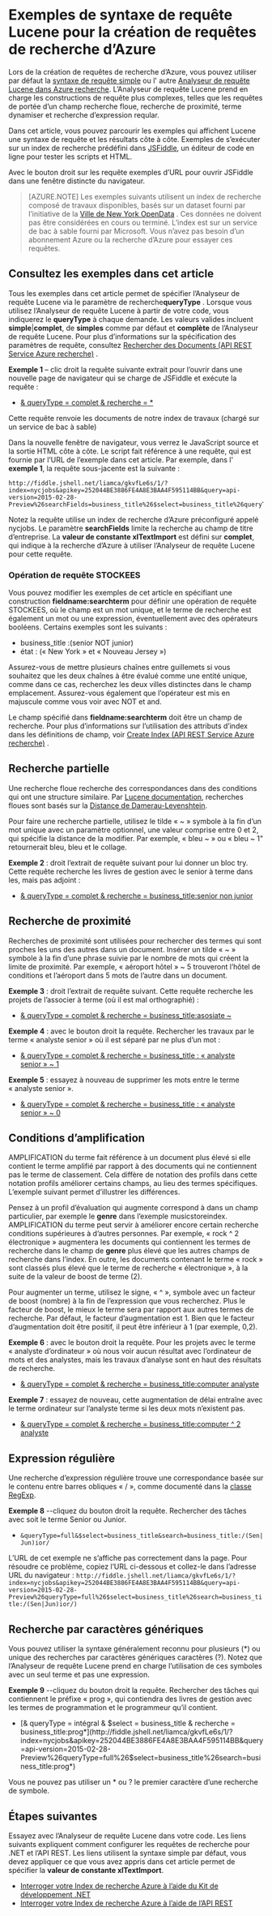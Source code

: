 <properties
    pageTitle="Exemples de requête Lucene pour Azure recherche | Recherche de Microsoft Azure"
    description="Syntaxe de requête Lucene de recherche floue, recherche de proximité, terme dynamiser, recherche d’expression régulière et caractères génériques."
    services="search"
    documentationCenter=""
    authors="LiamCa"
    manager="pablocas"
    editor=""
    tags="Lucene query analyzer syntax"
/>

<tags
    ms.service="search"
    ms.devlang="na"
    ms.workload="search"
    ms.topic="article"
    ms.tgt_pltfrm="na"
    ms.date="08/29/2016"
    ms.author="liamca"
/>

# <a name="lucene-query-syntax-examples-for-building-queries-in-azure-search"></a>Exemples de syntaxe de requête Lucene pour la création de requêtes de recherche d’Azure

Lors de la création de requêtes de recherche d’Azure, vous pouvez utiliser par défaut la [syntaxe de requête simple](https://msdn.microsoft.com/library/azure/dn798920.aspx) ou l' autre [Analyseur de requête Lucene dans Azure recherche](https://msdn.microsoft.com/library/azure/mt589323.aspx). L’Analyseur de requête Lucene prend en charge les constructions de requête plus complexes, telles que les requêtes de portée d’un champ recherche floue, recherche de proximité, terme dynamiser et recherche d’expression reqular.

Dans cet article, vous pouvez parcourir les exemples qui affichent Lucene une syntaxe de requête et les résultats côte à côte. Exemples de s’exécuter sur un index de recherche prédéfini dans [JSFiddle](https://jsfiddle.net/), un éditeur de code en ligne pour tester les scripts et HTML. 

Avec le bouton droit sur les requête exemples d’URL pour ouvrir JSFiddle dans une fenêtre distincte du navigateur.

> [AZURE.NOTE] Les exemples suivants utilisent un index de recherche composé de travaux disponibles, basés sur un dataset fourni par l’initiative de la [Ville de New York OpenData](https://nycopendata.socrata.com/) . Ces données ne doivent pas être considérées en cours ou terminé. L’index est sur un service de bac à sable fourni par Microsoft. Vous n’avez pas besoin d’un abonnement Azure ou la recherche d’Azure pour essayer ces requêtes.

## <a name="viewing-the-examples-in-this-article"></a>Consultez les exemples dans cet article

Tous les exemples dans cet article permet de spécifier l’Analyseur de requête Lucene via le paramètre de recherche**queryType** . Lorsque vous utilisez l’Analyseur de requête Lucene à partir de votre code, vous indiquerez le **queryType** à chaque demande.  Les valeurs valides incluent **simple**|**complet**, de **simples** comme par défaut et **complète** de l’Analyseur de requête Lucene. Pour plus d’informations sur la spécification des paramètres de requête, consultez [Rechercher des Documents (API REST Service Azure recherche)](https://msdn.microsoft.com/library/azure/dn798927.aspx) .

**Exemple 1** – clic droit la requête suivante extrait pour l’ouvrir dans une nouvelle page de navigateur qui se charge de JSFiddle et exécute la requête :
- [& queryType = complet & recherche = *](http://fiddle.jshell.net/liamca/gkvfLe6s/1/?index=nycjobs&apikey=252044BE3886FE4A8E3BAA4F595114BB&query=api-version=2015-02-28-Preview%26searchFields=business_title%26$select=business_title%26queryType=full%26search=*)

Cette requête renvoie les documents de notre index de travaux (chargé sur un service de bac à sable)

Dans la nouvelle fenêtre de navigateur, vous verrez le JavaScript source et la sortie HTML côte à côte. Le script fait référence à une requête, qui est fournie par l’URL de l’exemple dans cet article. Par exemple, dans l' **exemple 1**, la requête sous-jacente est la suivante :

    http://fiddle.jshell.net/liamca/gkvfLe6s/1/?index=nycjobs&apikey=252044BE3886FE4A8E3BAA4F595114BB&query=api-version=2015-02-28-Preview%26searchFields=business_title%26$select=business_title%26queryType=full%26search=*

Notez la requête utilise un index de recherche d’Azure préconfiguré appelé nycjobs. Le paramètre **searchFields** limite la recherche au champ de titre d’entreprise. La **valeur de constante xlTextImport** est défini sur **complet**, qui indique à la recherche d’Azure à utiliser l’Analyseur de requête Lucene pour cette requête.

### <a name="fielded-query-operation"></a>Opération de requête STOCKEES

Vous pouvez modifier les exemples de cet article en spécifiant une construction **fieldname:searchterm** pour définir une opération de requête STOCKEES, où le champ est un mot unique, et le terme de recherche est également un mot ou une expression, éventuellement avec des opérateurs booléens. Certains exemples sont les suivants :

- business_title :(senior NOT junior)
- état : (« New York » et « Nouveau Jersey »)

Assurez-vous de mettre plusieurs chaînes entre guillemets si vous souhaitez que les deux chaînes à être évalué comme une entité unique, comme dans ce cas, recherchez les deux villes distinctes dans le champ emplacement. Assurez-vous également que l’opérateur est mis en majuscule comme vous voir avec NOT et and.

Le champ spécifié dans **fieldname:searchterm** doit être un champ de recherche. Pour plus d’informations sur l’utilisation des attributs d’index dans les définitions de champ, voir [Create Index (API REST Service Azure recherche)](https://msdn.microsoft.com/library/azure/dn798941.aspx) .

## <a name="fuzzy-search"></a>Recherche partielle

Une recherche floue recherche des correspondances dans des conditions qui ont une structure similaire. Par [Lucene documentation](https://lucene.apache.org/core/4_10_2/queryparser/org/apache/lucene/queryparser/classic/package-summary.html), recherches floues sont basés sur la [Distance de Damerau-Levenshtein](https://en.wikipedia.org/wiki/Damerau%e2%80%93Levenshtein_distance).

Pour faire une recherche partielle, utilisez le tilde « ~ » symbole à la fin d’un mot unique avec un paramètre optionnel, une valeur comprise entre 0 et 2, qui spécifie la distance de la modifier. Par exemple, « bleu ~ » ou « bleu ~ 1" retournerait bleu, bleu et le collage.

**Exemple 2** : droit l’extrait de requête suivant pour lui donner un bloc try. Cette requête recherche les livres de gestion avec le senior à terme dans les, mais pas adjoint :

- [& queryType = complet & recherche = business_title:senior non junior](http://fiddle.jshell.net/liamca/gkvfLe6s/1/?index=nycjobs&apikey=252044BE3886FE4A8E3BAA4F595114BB&query=api-version=2015-02-28-Preview%26$select=business_title%26queryType=full%26search=business_title:senior+NOT+junior)

## <a name="proximity-search"></a>Recherche de proximité

Recherches de proximité sont utilisées pour rechercher des termes qui sont proches les uns des autres dans un document. Insérer un tilde « ~ » symbole à la fin d’une phrase suivie par le nombre de mots qui créent la limite de proximité. Par exemple, « aéroport hôtel » ~ 5 trouveront l’hôtel de conditions et l’aéroport dans 5 mots de l’autre dans un document.

**Exemple 3** : droit l’extrait de requête suivant. Cette requête recherche les projets de l’associer à terme (où il est mal orthographié) :

- [& queryType = complet & recherche = business_title:asosiate ~](http://fiddle.jshell.net/liamca/gkvfLe6s/1/?index=nycjobs&apikey=252044BE3886FE4A8E3BAA4F595114BB&query=api-version=2015-02-28-Preview%26$select=business_title%26queryType=full%26search=business_title:asosiate~)

**Exemple 4** : avec le bouton droit la requête. Rechercher les travaux par le terme « analyste senior » où il est séparé par ne plus d’un mot :

- [& queryType = complet & recherche = business_title : « analyste senior » ~ 1](http://fiddle.jshell.net/liamca/gkvfLe6s/1/?index=nycjobs&apikey=252044BE3886FE4A8E3BAA4F595114BB&query=api-version=2015-02-28-Preview%26$select=business_title%26queryType=full%26search=business_title:%22senior%20analyst%22~1)

**Exemple 5** : essayez à nouveau de supprimer les mots entre le terme « analyste senior ».

- [& queryType = complet & recherche = business_title : « analyste senior » ~ 0](http://fiddle.jshell.net/liamca/gkvfLe6s/1/?index=nycjobs&apikey=252044BE3886FE4A8E3BAA4F595114BB&query=api-version=2015-02-28-Preview%26$select=business_title%26queryType=full%26search=business_title:%22senior%20analyst%22~0)

## <a name="term-boosting"></a>Conditions d’amplification

AMPLIFICATION du terme fait référence à un document plus élevé si elle contient le terme amplifié par rapport à des documents qui ne contiennent pas le terme de classement. Cela diffère de notation des profils dans cette notation profils améliorer certains champs, au lieu des termes spécifiques. L’exemple suivant permet d’illustrer les différences.

Pensez à un profil d’évaluation qui augmente correspond à dans un champ particulier, par exemple le **genre** dans l’exemple musicstoreindex. AMPLIFICATION du terme peut servir à améliorer encore certain recherche conditions supérieures à d’autres personnes. Par exemple, « rock ^ 2 électronique » augmentera les documents qui contiennent les termes de recherche dans le champ de **genre** plus élevé que les autres champs de recherche dans l’index. En outre, les documents contenant le terme « rock » sont classés plus élevé que le terme de recherche « électronique », à la suite de la valeur de boost de terme (2).

Pour augmenter un terme, utilisez le signe, « ^ », symbole avec un facteur de boost (nombre) à la fin de l’expression que vous recherchez. Plus le facteur de boost, le mieux le terme sera par rapport aux autres termes de recherche. Par défaut, le facteur d’augmentation est 1. Bien que le facteur d’augmentation doit être positif, il peut être inférieur à 1 (par exemple, 0,2).

**Exemple 6** : avec le bouton droit la requête. Pour les projets avec le terme « analyste d’ordinateur » où nous voir aucun résultat avec l’ordinateur de mots et des analystes, mais les travaux d’analyse sont en haut des résultats de recherche.

- [& queryType = complet & recherche = business_title:computer analyste](http://fiddle.jshell.net/liamca/gkvfLe6s/1/?index=nycjobs&apikey=252044BE3886FE4A8E3BAA4F595114BB&query=api-version=2015-02-28-Preview%26$select=business_title%26queryType=full%26search=business_title:computer%5e2%20analyst)

**Exemple 7** : essayez de nouveau, cette augmentation de délai entraîne avec le terme ordinateur sur l’analyste terme si les deux mots n’existent pas.

- [& queryType = complet & recherche = business_title:computer ^ 2 analyste](http://fiddle.jshell.net/liamca/gkvfLe6s/1/?index=nycjobs&apikey=252044BE3886FE4A8E3BAA4F595114BB&query=api-version=2015-02-28-Preview%26$select=business_title%26queryType=full%26search=business_title:computer%5e2%20analyst)

## <a name="regular-expression"></a>Expression régulière

Une recherche d’expression régulière trouve une correspondance basée sur le contenu entre barres obliques « / », comme documenté dans la [classe RegExp](http://lucene.apache.org/core/4_10_2/core/org/apache/lucene/util/automaton/RegExp.html).

**Exemple 8** --cliquez du bouton droit la requête. Rechercher des tâches avec soit le terme Senior ou Junior.

- `&queryType=full&$select=business_title&search=business_title:/(Sen|Jun)ior/`

L’URL de cet exemple ne s’affiche pas correctement dans la page. Pour résoudre ce problème, copiez l’URL ci-dessous et collez-le dans l’adresse URL du navigateur :    `http://fiddle.jshell.net/liamca/gkvfLe6s/1/?index=nycjobs&apikey=252044BE3886FE4A8E3BAA4F595114BB&query=api-version=2015-02-28-Preview%26queryType=full%26$select=business_title%26search=business_title:/(Sen|Jun)ior/)`


## <a name="wildcard-search"></a>Recherche par caractères génériques

Vous pouvez utiliser la syntaxe généralement reconnu pour plusieurs (\*) ou unique des recherches par caractères génériques caractères (?). Notez que l’Analyseur de requête Lucene prend en charge l’utilisation de ces symboles avec un seul terme et pas une expression.

**Exemple 9** --cliquez du bouton droit la requête. Rechercher des tâches qui contiennent le préfixe « prog », qui contiendra des livres de gestion avec les termes de programmation et le programmeur qu’il contient.

- [& queryType = intégral & $select = business_title & recherche = business_title:prog*](http://fiddle.jshell.net/liamca/gkvfLe6s/1/?index=nycjobs&apikey=252044BE3886FE4A8E3BAA4F595114BB&query=api-version=2015-02-28-Preview%26queryType=full%26$select=business_title%26search=business_title:prog*)

Vous ne pouvez pas utiliser un * ou ? le premier caractère d’une recherche de symbole.


## <a name="next-steps"></a>Étapes suivantes

Essayez avec l’Analyseur de requête Lucene dans votre code. Les liens suivants expliquent comment configurer les requêtes de recherche pour .NET et l’API REST. Les liens utilisent la syntaxe simple par défaut, vous devez appliquer ce que vous avez appris dans cet article permet de spécifier la **valeur de constante xlTextImport**.

- [Interroger votre Index de recherche Azure à l’aide du Kit de développement .NET](search-query-dotnet.md)
- [Interroger votre Index de recherche Azure à l’aide de l’API REST](search-query-rest-api.md)


 